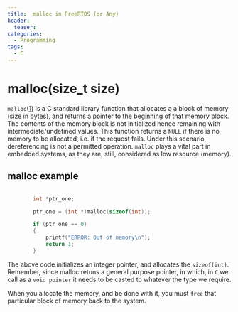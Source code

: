 ```yaml
---
title:  malloc in FreeRTOS (or Any)
header:
  teaser: 
categories: 
  - Programming
tags:
  - C
---
```


# malloc(size_t size)

`malloc`([1]) is a C standard library function that allocates a a block of memory (size in bytes), and returns a pointer to the beginning of that memory block. The contents of the memory block is not initialized hence remaining with intermediate/undefined values. This function returns a `NULL` if there is no memory to be allocated, i.e. if the request fails. Under this scenario, dereferencing is not a permitted operation. `malloc` plays a vital part in embedded systems, as they are, still, considered as low resource (memory).

## malloc example

``` C

		int *ptr_one;

		ptr_one = (int *)malloc(sizeof(int));

		if (ptr_one == 0)
		{
			printf("ERROR: Out of memory\n");
			return 1;
		}

```

The above code initializes an integer pointer, and allocates the `sizeof(int)`. Remember, since malloc retuns a general purpose pointer,
in which, in `C` we call as a `void pointer` it needs to be casted to whatever the type we require. 

When you allocate the memory, and be done with it, you must `free` that particular block of memory back to the system.


[1]:http://man7.org/linux/man-pages/man3/realloc.3.html


